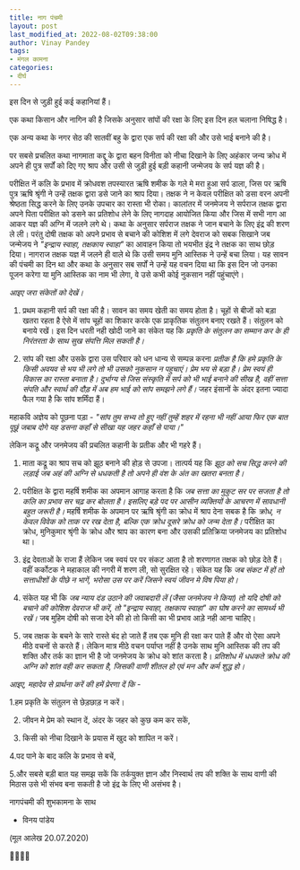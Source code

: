 ```yaml
---
title: नाग पंचमी
layout: post
last_modified_at: 2022-08-02T09:38:00
author: Vinay Pandey
tags:
- मंगल कामना
categories:
- दीर्घ
---
```

इस दिन से जुड़ी हुई कई कहानियां हैं। 

एक कथा किसान और नागिन की है जिसके अनुसार सांपों की रक्षा के लिए इस दिन हल चलाना निषिद्ध है। 

एक अन्य कथा के नगर सेठ की सातवीं बहु के द्वारा एक सर्प की रक्षा की और उसे भाई बनाने की है। 

पर सबसे प्रचलित कथा नागमाता कद्दू के द्वारा बहन विनीता को नीचा दिखाने के लिए अहंकार जन्य क्रोध में अपने ही पुत्र सर्पों को दिए गए श्राप और उसी से जुड़ी हुई बड़ी कहानी जन्मेजय के सर्प यज्ञ की है। 

परीक्षित नें कलि के प्रभाव में क्रोधवश तपस्यारत ऋषि शमीक के गले मे मरा हुआ सर्प डाला, जिस पर ऋषि पुत्र ऋषि श्रृंगी ने उन्हें तक्षक द्वारा डसे जाने का  श्राप दिया। तक्षक ने न केवल परीक्षित को डसा वरन अपनी श्रेष्ठता सिद्ध करने के लिए उनके उपचार का रास्ता भी रोका। कालांतर में जनमेजय ने  सर्पराज तक्षक द्वारा अपने पिता परीक्षित को डसने का प्रतिशोध लेने के लिए नागदाह आयोजित किया और जिस में सभी नाग आ आकर यज्ञ की अग्नि में जलने लगे थे। कथा के अनुसार सर्पराज तक्षक ने जान बचाने के लिए इंद्र की शरण ले ली। परंतु दोषी तक्षक को अपने प्रभाव से बचाने की कोशिश में लगे देवराज को सबक सिखाने जब जन्मेजय  ने _"इन्द्राय स्वाहा, तक्षकाय स्वाहा"_ का आवाहन किया तो भयभीत इंद्र ने तक्षक का साथ छोड़ दिया। नागराज तक्षक यज्ञ में जलने ही वाले थे कि उसी समय मुनि आस्तिक ने उन्हें बचा लिया। यह सावन की पंचमी का दिन था और कथा के अनुसार सब सर्पों ने उन्हें यह वचन दिया था कि इस दिन जो उनका पूजन करेगा या मुनि आस्तिक का नाम भी लेगा, वे उसे कभी कोई नुकसान नहीं पहुंचाएंगे।

*आइए जरा संकेतों को देखें।*

1. प्रथम कहानी सर्प की रक्षा की है। सावन का समय खेती का समय होता है। चूहों से बीजों को बड़ा खतरा रहता है ऐसे में सांप चूहों का शिकार करके एक प्राकृतिक संतुलन बनाए रखते हैं। संतुलन को बनाये रखें। इस दिन धरती नही खोदी जाने का संकेत यह कि *प्रकृति के संतुलन का सम्मान कर के ही निरंतरता के साथ सुख संपत्ति मिल सकती है।*

2. सांप की रक्षा और उसके द्वारा उस परिवार को धन धान्य से सम्पन्न करना *प्रतीक है कि हमे प्रकृति के किसी अवयव से भय भी लगे तो भी उसको नुकसान न पहुचाएं। प्रेम भय से बड़ा है। प्रेम स्वयं ही विकास का रास्ता बनाता है। दुर्भाग्य से जिस संस्कृति में सर्प को भी भाई बनाने की सीख है, वहीं सत्ता संपति और स्वार्थ की दौड़ में अब हम भाई को सांप समझने लगे हैं।* जहर इंसानों के अंदर इतना ज्यादा फैल गया है कि सांप शर्मिंदा हैं।

महाकवि अज्ञेय को पूछना पड़ा -
_"सांप_
_तुम सभ्य तो हुए नहीं_
_तुम्हें शहर में रहना भी नहीं आया_
_फिर एक बात पूछूं_
_जबाब दोगे_
_यह डसना कहाँ से सीखा_
_यह जहर कहाँ से पाया।"_

लेकिन कद्रू और जनमेजय की प्रचलित कहानी के प्रतीक और भी गहरे हैं। 

1. माता कद्रू का श्राप सच को झूठ बनाने की होड़ से उपजा।  तात्पर्य यह कि *झूठ को सच सिद्ध करने की लड़ाई जब अहं की अग्नि से धधकती है तो अपने ही वंश के अंत का खतरा बनता है।*

2. परीक्षित के द्वारा महर्षि शमीक का अपमान आगाह करता है कि *जब सत्ता का मुकुट सर पर सजता है तो कलि का प्रभाव सर चढ़ कर बोलता है। इसलिए बड़े पद पर आसीन व्यक्तियों के आचरण में सावधानी बहुत जरूरी है।*  महर्षि शमीक के अपमान पर ऋषि श्रृंगी का क्रोध में श्राप देना सबक है कि *क्रोध, न केवल विवेक को ताक पर रख देता है, बल्कि एक क्रोध दूसरे क्रोध को जन्म देता है।* परीक्षित का क्रोध, मुनिकुमार श्रृंगी के क्रोध और श्राप का कारण बना और उसकी प्रतिक्रिया जनमेजय का प्रतिशोध था। 

3. इंद्र देवताओं के राजा हैं लेकिन जब स्वयं पर पर संकट आता है तो शरणागत तक्षक को छोड़ देते हैं। वहीं कर्कोटक ने महाकाल की नगरी में शरण ली, सो सुरक्षित रहे। संकेत यह कि *जब संकट में हों तो सत्ताधीशों के पीछे न भागें, भरोसा उस पर करें जिसने स्वयं जीवन मे विष पिया हो।*  

4. संकेत यह भी कि *जब न्याय दंड उठाने की जवाबदारी लें (जैसा जनमेजय ने किया) तो यदि दोषी को बचाने की कोशिश देवराज भी करें, तो "इन्द्राय स्वाहा, तक्षकाय स्वाहा" का घोष करने का सामर्थ्य भी रखें।* जब मुहिम दोषी को सजा देने की हो तो किसी का भी प्रभाव आड़े नही आना चाहिए। 

5. जब तक्षक के बचने के सारे रास्ते बंद हो जाते हैं तब एक मुनि ही रक्षा कर पाते हैं और वो ऐसा अपने मीठे वचनों से करते हैं। लेकिन मात्र मीठे वचन  पर्याप्त नहीं है उनके साथ मुनि आस्तिक की तप की शक्ति और तर्क का ज्ञान भी है जो जनमेजय के क्रोध को शांत करता है। *प्रतिशोध में धधकते क्रोध की अग्नि को शांत वही कर सकता है, जिसकी वाणी शीतल हो एवं मन और कर्म शुद्ध हो।*

 *आइए, महादेव से प्रार्थना करें की हमें प्रेरणा दें कि*  -

1.हम प्रकृति के संतुलन से छेड़छाड़ न करें।

2. जीवन मे प्रेम को स्थान दें, अंदर के जहर को कुछ कम कर सकें,

3. किसी को नीचा दिखाने के प्रयास में खुद को शापित न करें।

4.पद पाने के बाद कलि के प्रभाव से बचें,

5.और सबसे बड़ी बात यह समझ सकें कि तर्कयुक्त ज्ञान और निस्वार्थ तप की शक्ति के साथ वाणी की मिठास उसे भी संभव बना सकती है जो इंद्र के लिए भी असंभव है।

नागपंचमी की शुभकामना के साथ 

- विनय पांडेय

(मूल आलेख 20.07.2020)

🙏🌷🌷🙏


